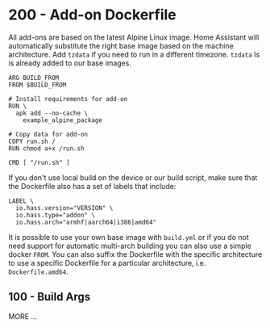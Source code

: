 # 200 - Add-on Dockerfile

All add-ons are based on the latest Alpine Linux image. Home Assistant will automatically substitute the right base image based on the machine architecture. Add ```tzdata``` if you need to run in a different timezone. ```tzdata``` Is is already added to our base images.

```
ARG BUILD_FROM
FROM $BUILD_FROM

# Install requirements for add-on
RUN \
  apk add --no-cache \
    example_alpine_package

# Copy data for add-on
COPY run.sh /
RUN chmod a+x /run.sh

CMD [ "/run.sh" ]
```

If you don't use local build on the device or our build script, make sure that the Dockerfile also has a set of labels that include:

```
LABEL \
  io.hass.version="VERSION" \
  io.hass.type="addon" \
  io.hass.arch="armhf|aarch64|i386|amd64"
```

It is possible to use your own base image with ```build.yml``` or if you do not need support for automatic multi-arch building you can also use a simple docker ```FROM```. You can also suffix the Dockerfile with the specific architecture to use a specific Dockerfile for a particular architecture, i.e. ```Dockerfile.amd64```.

## 100 - Build Args

MORE ...
